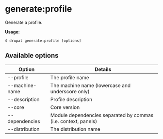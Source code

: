 # generate:profile
Generate a profile.

**Usage:**
```
$ drupal generate:profile [options]
```

## Available options
Option | Details
-------|-------------
--profile | The profile name
--machine-name | The machine name (lowercase and underscore only)
--description | Profile description
--core | Core version
--dependencies | Module dependencies separated by commas (i.e. context, panels)
--distribution | The distribution name
